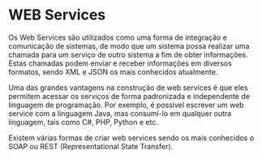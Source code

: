 # WEB Services

Os Web Services são utilizados como uma forma de integração e comunicação de sistemas, de modo que um sistema possa realizar uma chamada para um serviço de outro sistema a fim de obter informações. Estas chamadas podem enviar e receber informações em diversos formatos, sendo XML e JSON os mais conhecidos atualmente.

Uma das grandes vantagens na construção de web services é que eles permitem acessar os serviços de forma padronizada e independente de linguagem de programação. Por exemplo, é possível escrever um web service com a linguagem Java, mas consumí-lo em qualquer outra linguagem, tais como C#, PHP, Python e etc.

Existem várias formas de criar web services sendo os mais conhecidos o SOAP ou REST (Representational State Transfer).